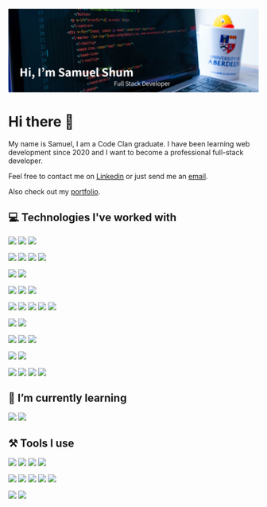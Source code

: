 ![Profile Header Image](https://github.com/samshum90/samshum90/blob/main/images/Github_Banner.jpg)


# Hi there 👋

My name is Samuel, I am a Code Clan graduate. I have been learning web development since 2020 and I want to become a professional full-stack developer.

Feel free to contact me on [Linkedin](https://www.linkedin.com/in/samuel-shum/) or just send me an [email](mailto:samshum90@gmail.com).

Also check out my [portfolio](https://samshum90.github.io).

## 💻 Technologies I've worked with

![](https://img.shields.io/badge/HTML5-informational?style=flat&logo=HTML5&logoColor=E34F26&color=555555) ![](https://img.shields.io/badge/CSS3-informational?style=flat&logo=CSS3&logoColor=1572B6&color=555555) ![](https://img.shields.io/badge/JavaScript-informational?style=flat&logo=JavaScript&logoColor=F7DF1E&color=555555)

![](https://img.shields.io/badge/React-informational?style=flat&logo=React&logoColor=61DAFB&color=555555) ![](https://img.shields.io/badge/ReactRouter-informational?style=flat&logo=React-Router&logoColor=CA4245&color=555555) ![](https://img.shields.io/badge/Material-UI-informational?style=flat&logo=Material-UI&logoColor=0081CB&color=555555) ![](https://img.shields.io/badge/Semantic-UI-informational?style=flat&logo=Stripe&logoColor=34BDB2&color=555555)

![](https://img.shields.io/badge/Vue-informational?style=flat&logo=Vue.js&logoColor=4FC08D&color=555555) ![](https://img.shields.io/badge/Vuetify-informational?style=flat&logo=Vuetify&logoColor=1867C0&color=555555)

![](https://img.shields.io/badge/Angular-informational?style=flat&logo=Angular&logoColor=DD0031&color=555555) ![](https://img.shields.io/badge/TypeScript-informational?style=flat&logo=TypeScript&logoColor=007ACC&color=555555) ![](https://img.shields.io/badge/Ionic-informational?style=flat&logo=Ionic&logoColor=3880FF&color=555555)

![](https://img.shields.io/badge/Node.js-informational?style=flat&logo=Node.js&logoColor=339933&color=555555) ![](https://img.shields.io/badge/Express-informational?style=flat&logo=Node.js&logoColor=white&color=555555) ![](https://img.shields.io/badge/PostgreSQL-informational?style=flat&logo=PostgreSQL&logoColor=336791&color=555555) ![](https://img.shields.io/badge/MongoDB-informational?style=flat&logo=MongoDB&logoColor=47A248&color=555555) ![](https://img.shields.io/badge/Firebase-informational?style=flat&logo=Firebase&logoColor=FFCA28&color=555555)

![](https://img.shields.io/badge/Java-informational?style=flat&logo=Java&logoColor=007396&color=555555) ![](https://img.shields.io/badge/Spring-informational?style=flat&logo=Spring&logoColor=6DB33F&color=555555)

![](https://img.shields.io/badge/Python-informational?style=flat&logo=Python&logoColor=3776AB&color=555555) ![](https://img.shields.io/badge/Flask-informational?style=flat&logo=Flask&logoColor=white&color=555555) ![](https://img.shields.io/badge/DJango-informational?style=flat&logo=DJango&logoColor=092E20&color=555555)

![](https://img.shields.io/badge/RUBY-informational?style=flat&logo=RUBY&logoColor=CC342D&color=555555) ![](https://img.shields.io/badge/Sinatra-informational?style=flat&logo=Red-Hat&logoColor=white&color=555555)

![](https://img.shields.io/badge/Bootstrap-informational?style=flat&logo=Bootstrap&logoColor=563D7C&color=555555) ![](https://img.shields.io/badge/Leaflet-informational?style=flat&logo=Leaflet&logoColor=199900&color=555555) ![](https://img.shields.io/badge/Google-Charts-informational?style=flat&logo=Google&logoColor=4285F4&color=555555) ![](https://img.shields.io/badge/Sinatra-informational?style=flat&logo=Red-Hat&logoColor=white&color=555555)

## 🌱 I’m currently learning

![](https://img.shields.io/badge/C-Sharp-informational?style=flat&logo=C-Sharp&logoColor=239120&color=555555) ![](https://img.shields.io/badge/.Net-informational?style=flat&logo=.Net&logoColor=5C2D91&color=555555)

## ⚒ Tools I use

![](https://img.shields.io/badge/VS-Code-informational?style=flat&logo=Visual-Studio-Code&logoColor=007ACC&color=555555) ![](https://img.shields.io/badge/IntelliJ-informational?style=flat&logo=IntelliJ-IDEA&logoColor=white&color=555555) ![](https://img.shields.io/badge/Visual-Studio-informational?style=flat&logo=Visual-Studio&logoColor=5C2D91&color=555555) ![](https://img.shields.io/badge/Insomnia-informational?style=flat&logo=Insomnia&logoColor=5849BE&color=555555) 

![](https://img.shields.io/badge/Lightroom-informational?style=flat&logo=Adobe-Lightroom-CC&logoColor=31A8FF&color=555555) ![](https://img.shields.io/badge/Photoshop-informational?style=flat&logo=Adobe-Photoshop&logoColor=31A8FF&color=555555) ![](https://img.shields.io/badge/XD-informational?style=flat&logo=Adobe-XD&logoColor=FF26BE&color=555555) ![](https://img.shields.io/badge/InDesign-informational?style=flat&logo=Adobe-InDesign&logoColor=EE3D8F&color=555555) ![](https://img.shields.io/badge/Illustrator-informational?style=flat&logo=Adobe-Illustrator&logoColor=FF9A00&color=555555)

![](https://img.shields.io/badge/Github-informational?style=flat&logo=Github&logoColor=white&color=555555) ![](https://img.shields.io/badge/Docker-informational?style=flat&logo=Docker&logoColor=2496ED&color=555555) 
<!--
**samshum90/samshum90** is a ✨ _special_ ✨ repository because its `README.md` (this file) appears on your GitHub profile.

Here are some ideas to get you started:

- 🔭 I’m currently working on ...
- 🌱 I’m currently learning ...
- 👯 I’m looking to collaborate on ...
- 🤔 I’m looking for help with ...
- 💬 Ask me about ...
- 📫 How to reach me: ...
- 😄 Pronouns: ...
- ⚡ Fun fact: ...
-->
